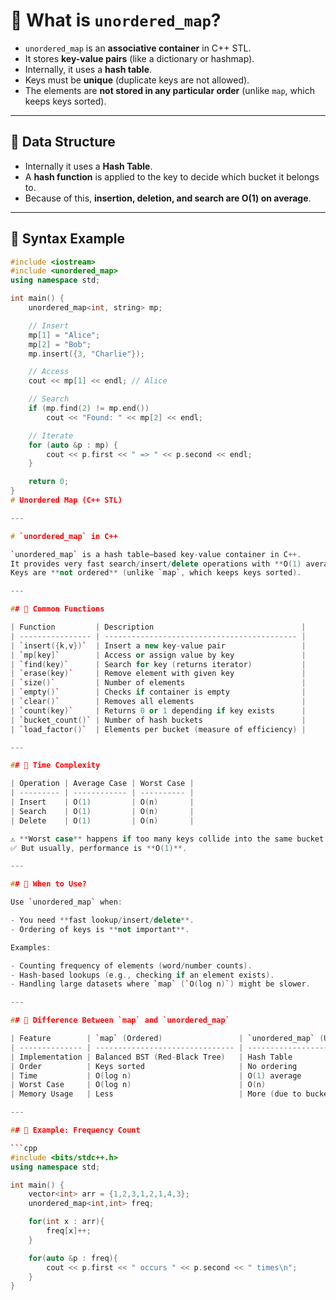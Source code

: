 # 🔹 What is `unordered_map`?

- `unordered_map` is an **associative container** in C++ STL.  
- It stores **key-value pairs** (like a dictionary or hashmap).  
- Internally, it uses a **hash table**.  
- Keys must be **unique** (duplicate keys are not allowed).  
- The elements are **not stored in any particular order** (unlike `map`, which keeps keys sorted).  

---

## 🔹 Data Structure
- Internally it uses a **Hash Table**.  
- A **hash function** is applied to the key to decide which bucket it belongs to.  
- Because of this, **insertion, deletion, and search are O(1) on average**.  

---

## 🔹 Syntax Example
```cpp
#include <iostream>
#include <unordered_map>
using namespace std;

int main() {
    unordered_map<int, string> mp;

    // Insert
    mp[1] = "Alice";
    mp[2] = "Bob";
    mp.insert({3, "Charlie"});

    // Access
    cout << mp[1] << endl; // Alice

    // Search
    if (mp.find(2) != mp.end())
        cout << "Found: " << mp[2] << endl;

    // Iterate
    for (auto &p : mp) {
        cout << p.first << " => " << p.second << endl;
    }

    return 0;
}
# Unordered Map (C++ STL)

---

# `unordered_map` in C++

`unordered_map` is a hash table–based key-value container in C++.  
It provides very fast search/insert/delete operations with **O(1) average complexity**.  
Keys are **not ordered** (unlike `map`, which keeps keys sorted).

---

## 🔹 Common Functions

| Function         | Description                                 |
| ---------------- | ------------------------------------------- |
| `insert({k,v})`  | Insert a new key-value pair                 |
| `mp[key]`        | Access or assign value by key               |
| `find(key)`      | Search for key (returns iterator)           |
| `erase(key)`     | Remove element with given key               |
| `size()`         | Number of elements                          |
| `empty()`        | Checks if container is empty                |
| `clear()`        | Removes all elements                        |
| `count(key)`     | Returns 0 or 1 depending if key exists      |
| `bucket_count()` | Number of hash buckets                      |
| `load_factor()`  | Elements per bucket (measure of efficiency) |

---

## 🔹 Time Complexity

| Operation | Average Case | Worst Case |
| --------- | ------------ | ---------- |
| Insert    | O(1)         | O(n)       |
| Search    | O(1)         | O(n)       |
| Delete    | O(1)         | O(n)       |

⚠️ **Worst case** happens if too many keys collide into the same bucket (bad hash function).  
✅ But usually, performance is **O(1)**.  

---

## 🔹 When to Use?

Use `unordered_map` when:

- You need **fast lookup/insert/delete**.  
- Ordering of keys is **not important**.  

Examples:

- Counting frequency of elements (word/number counts).  
- Hash-based lookups (e.g., checking if an element exists).  
- Handling large datasets where `map` (`O(log n)`) might be slower.  

---

## 🔹 Difference Between `map` and `unordered_map`

| Feature        | `map` (Ordered)                 | `unordered_map` (Unordered) |
| -------------- | ------------------------------- | --------------------------- |
| Implementation | Balanced BST (Red-Black Tree)   | Hash Table                  |
| Order          | Keys sorted                     | No ordering                 |
| Time           | O(log n)                        | O(1) average                |
| Worst Case     | O(log n)                        | O(n)                        |
| Memory Usage   | Less                            | More (due to buckets)       |

---

## 🔹 Example: Frequency Count

```cpp
#include <bits/stdc++.h>
using namespace std;

int main() {
    vector<int> arr = {1,2,3,1,2,1,4,3};
    unordered_map<int,int> freq;

    for(int x : arr){
        freq[x]++;
    }

    for(auto &p : freq){
        cout << p.first << " occurs " << p.second << " times\n";
    }
}

